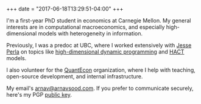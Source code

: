 +++
date = "2017-06-18T13:29:51-04:00"
+++

I'm a first-year PhD student in economics at Carnegie Mellon. My general interests are in computational macroeconomics, and especially high-dimensional models with heterogeneity in information.

Previously, I was a predoc at UBC, where I worked extensively with [Jesse Perla](https://www.jesseperla.com/) on topics like [high-dimensional dynamic programming](https://www.jesseperla.com/publication/symmetry-dynamic-programming/) and [HACT](https://github.com/jlperla/PerlaTonettiWaugh.jl) models.

I also volunteer for the [QuantEcon](https://quantecon.org/) organization, where I help with teaching, open-source development, and internal infrastructure.

My email's [arnav@arnavsood.com](mailto:arnav@arnavsood.com). If you prefer to communicate securely, here's my PGP [public key](https://gist.github.com/arnavs/53414fd9d4f9c27f6a9bdfdeb906a751).

